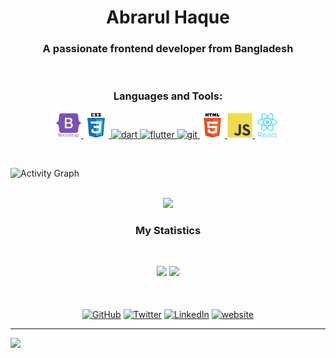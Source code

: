 <h1 align="center">
  <b>Abrarul Haque</b>
</h1>


<h3 align="center">A passionate frontend developer from Bangladesh</h3>


<br>
  
<h3 align="center">Languages and Tools:</h3>
<p align="center"> <a href="https://getbootstrap.com" target="_blank" rel="noreferrer"> <img    src="https://raw.githubusercontent.com/devicons/devicon/master/icons/bootstrap/bootstrap-plain-wordmark.svg" alt="bootstrap" width="40" height="40"/> </a> <a href="https://www.w3schools.com/css/" target="_blank" rel="noreferrer"> <img src="https://raw.githubusercontent.com/devicons/devicon/master/icons/css3/css3-original-wordmark.svg" alt="css3" width="40" height="40"/> </a> <a href="https://dart.dev" target="_blank" rel="noreferrer"> <img src="https://www.vectorlogo.zone/logos/dartlang/dartlang-icon.svg" alt="dart" width="40" height="40"/> </a> <a href="https://flutter.dev" target="_blank" rel="noreferrer"> <img src="https://www.vectorlogo.zone/logos/flutterio/flutterio-icon.svg" alt="flutter" width="40" height="40"/> </a> <a href="https://git-scm.com/" target="_blank" rel="noreferrer"> <img src="https://www.vectorlogo.zone/logos/git-scm/git-scm-icon.svg" alt="git" width="40" height="40"/> </a> <a href="https://www.w3.org/html/" target="_blank" rel="noreferrer"> <img src="https://raw.githubusercontent.com/devicons/devicon/master/icons/html5/html5-original-wordmark.svg" alt="html5" width="40" height="40"/> </a> <a href="https://developer.mozilla.org/en-US/docs/Web/JavaScript" target="_blank" rel="noreferrer"> <img src="https://raw.githubusercontent.com/devicons/devicon/master/icons/javascript/javascript-original.svg" alt="javascript" width="40" height="40"/> </a> <a href="https://reactjs.org/" target="_blank" rel="noreferrer"> <img src="https://raw.githubusercontent.com/devicons/devicon/master/icons/react/react-original-wordmark.svg" alt="react" width="40" height="40"/> </a> </p>


<br>

![Activity Graph](https://activity-graph.herokuapp.com/graph?username=abrarinfo&custom_title=Abrarul%20Haque's%20Contribution%20Graph&theme=gruvbox&bg_color=282828&hide_border=true&line=d1a01f&point=c58545)

<br>

<div align="center">
    <a href="https://www.facebook.com/abrarul533">
    <img src="https://readme-spotify-tingz.vercel.app/api/now-playing">
  </a>
</div>


<h3 align="center">My Statistics</h3>

<br>

<p align="center">
 <img width="49.5%" src="https://github-readme-stats.vercel.app/api?username=abrarinfo&show_icons=true&theme=gruvbox&hide_border=true" />
 <img width="49.5%" src="https://github-readme-streak-stats.herokuapp.com/?user=abrarinfo&theme=gruvbox&hide_border=true" />
</p>


<br>

<p align="center" style="padding-top:5px;">
 <a href="https://github.com/abrarinfo"><img src="https://i.ibb.co/tXhy23t/github.png" alt="GitHub" width='40px' targer="blank"></a>
 <a href="https://twitter.com/abrarul_info"><img src="https://i.ibb.co/sJQ1pgn/twitter.png" alt="Twitter" width='40px' targer="blank"></a>
 <a href=""><img src="https://i.ibb.co/0YMdFJz/linkedin.png" alt="LinkedIn" width='40px' targer="blank"></a>
 <a href=""><img src="https://i.ibb.co/5My5Mft/website.png" alt="website" width='40px' targer="blank"></a>
</p>

<hr>

![](./profile-3d-contrib/profile-rainbow.svg)



